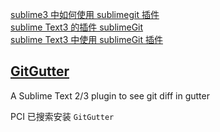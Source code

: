 [sublime3 中如何使用 sublimegit 插件](https://blog.csdn.net/qdrfcv/article/details/74999767)  
[sublime Text3 的插件 sublimeGit](https://segmentfault.com/a/1190000007200311)  
[sublime Text3 中使用 sublimeGit 插件](https://blog.csdn.net/aaa333qwe/article/details/74380160)  

## [GitGutter](https://github.com/jisaacks/GitGutter)

A Sublime Text 2/3 plugin to see git diff in gutter

PCI 已搜索安装 `GitGutter`
